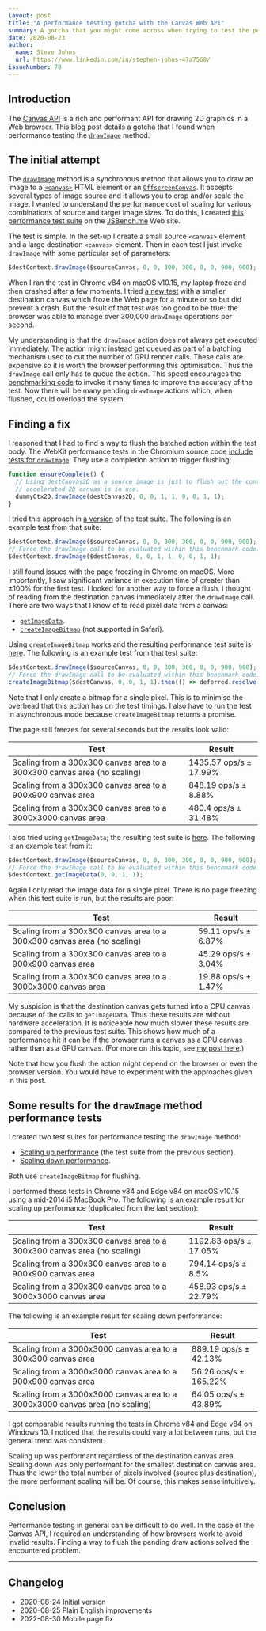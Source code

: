 ```yaml
---
layout: post
title: "A performance testing gotcha with the Canvas Web API"
summary: A gotcha that you might come across when trying to test the performance of the Canvas API.
date: 2020-08-23
author:
  name: Steve Johns
  url: https://www.linkedin.com/in/stephen-johns-47a7568/
issueNumber: 78
---
```


## Introduction

The [Canvas API](https://developer.mozilla.org/en-US/docs/Web/API/Canvas_API) is a rich and performant API for drawing 2D graphics in a Web browser. This blog post details a gotcha that I found when performance testing the [`drawImage`](https://developer.mozilla.org/en-US/docs/Web/API/CanvasRenderingContext2D/drawImage) method.

## The initial attempt

The [`drawImage`](https://developer.mozilla.org/en-US/docs/Web/API/CanvasRenderingContext2D/drawImage) method is a synchronous method that allows you to draw an image to a [`<canvas>`](https://developer.mozilla.org/en-US/docs/Web/HTML/Element/canvas) HTML element or an [`OffscreenCanvas`](https://developer.mozilla.org/en-US/docs/Web/API/OffscreenCanvas). It accepts several types of image source and it allows you to crop and/or scale the image. I wanted to understand the performance cost of scaling for various combinations of source and target image sizes. To do this, I created [this performance test suite](https://jsbench.me/1dke2mcybs/2) on the [JSBench.me](https://jsbench.me/) Web site.

The test is simple. In the set-up I create a small source `<canvas>` element and a large destination `<canvas>` element. Then in each test I just invoke `drawImage` with some particular set of parameters:

```js
$destContext.drawImage($sourceCanvas, 0, 0, 300, 300, 0, 0, 900, 900);
```

When I ran the test in Chrome v84 on macOS v10.15, my laptop froze and then crashed after a few moments. I tried [a new test](https://jsbench.me/nmke2uordl/1) with a smaller destination canvas which froze the Web page for a minute or so but did prevent a crash. But the result of that test was too good to be true: the browser was able to manage over 300,000 `drawImage` operations per second.

My understanding is that the `drawImage` action does not always get executed immediately. The action might instead get queued as part of a batching mechanism used to cut the number of GPU render calls. These calls are expensive so it is worth the browser performing this optimisation. Thus the `drawImage` call only has to queue the action. This speed encourages the [benchmarking code](https://benchmarkjs.com/) to invoke it many times to improve the accuracy of the test. Now there will be many pending `drawImage` actions which, when flushed, could overload the system.

## Finding a fix

I reasoned that I had to find a way to flush the batched action within the test body. The WebKit performance tests in the Chromium source code [include tests for `drawImage`](https://github.com/chromium/chromium/blob/2ca8c5037021c9d2ecc00b787d58a31ed8fc8bcb/third_party/blink/perf_tests/canvas/draw-dynamic-canvas-2d-to-hw-accelerated-canvas-2d.html). They use a completion action to trigger flushing:

```js
function ensureComplete() {
  // Using destCanvas2D as a source image is just to flush out the content when
  // accelerated 2D canvas is in use.
  dummyCtx2D.drawImage(destCanvas2D, 0, 0, 1, 1, 0, 0, 1, 1);
}
```

I tried this approach in [a version](https://jsbench.me/h9ke2s1seb) of the test suite. The following is an example test from that suite:

```js
$destContext.drawImage($sourceCanvas, 0, 0, 300, 300, 0, 0, 900, 900);
// Force the drawImage call to be evaluated within this benchmark code:
$destContext.drawImage($destCanvas, 0, 0, 1, 1, 0, 0, 1, 1);
```

I still found issues with the page freezing in Chrome on macOS. More importantly, I saw significant variance in execution time of greater than ±100% for the first test. I looked for another way to force a flush. I thought of reading from the destination canvas immediately after the `drawImage` call. There are two ways that I know of to read pixel data from a canvas:

- [`getImageData`](https://developer.mozilla.org/en-US/docs/Web/API/CanvasRenderingContext2D/getImageData).
- [`createImageBitmap`](https://developer.mozilla.org/en-US/docs/Web/API/WindowOrWorkerGlobalScope/createImageBitmap) (not supported in Safari).

Using `createImageBitmap` works and the resulting performance test suite is [here](https://jsbench.me/ooke36wtsw/1). The following is an example test from that test suite:

```js
$destContext.drawImage($sourceCanvas, 0, 0, 300, 300, 0, 0, 900, 900);
// Force the drawImage call to be evaluated within this benchmark code:
createImageBitmap($destCanvas, 0, 0, 1, 1).then(() => deferred.resolve());
```

Note that I only create a bitmap for a single pixel. This is to minimise the overhead that this action has on the test timings. I also have to run the test in asynchronous mode because `createImageBitmap` returns a promise.

The page still freezes for several seconds but the results look valid:

| Test                                                                     | Result                 |
| ------------------------------------------------------------------------ | ---------------------- |
| Scaling from a 300x300 canvas area to a 300x300 canvas area (no scaling) | 1435.57 ops/s ± 17.99% |
| Scaling from a 300x300 canvas area to a 900x900 canvas area              | 848.19 ops/s ± 8.88%   |
| Scaling from a 300x300 canvas area to a 3000x3000 canvas area            | 480.4 ops/s ± 31.48%   |

I also tried using `getImageData`; the resulting test suite is [here](https://jsbench.me/0eke37hgep/1). The following is an example test from it:

```js
$destContext.drawImage($sourceCanvas, 0, 0, 300, 300, 0, 0, 900, 900);
// Force the drawImage call to be evaluated within this benchmark code:
$destContext.getImageData(0, 0, 1, 1);
```

Again I only read the image data for a single pixel. There is no page freezing when this test suite is run, but the results are poor:

| Test                                                                     | Result              |
| ------------------------------------------------------------------------ | ------------------- |
| Scaling from a 300x300 canvas area to a 300x300 canvas area (no scaling) | 59.11 ops/s ± 6.87% |
| Scaling from a 300x300 canvas area to a 900x900 canvas area              | 45.29 ops/s ± 3.04% |
| Scaling from a 300x300 canvas area to a 3000x3000 canvas area            | 19.88 ops/s ± 1.47% |

My suspicion is that the destination canvas gets turned into a CPU canvas because of the calls to `getImageData`. Thus these results are without hardware acceleration. It is noticeable how much slower these results are compared to the previous test suite. This shows how much of a performance hit it can be if the browser runs a canvas as a CPU canvas rather than as a GPU canvas. (For more on this topic, see [my post here](/blog/posts/2020/08/21/cpu-versus-gpu-with-the-canvas-web-api).)

Note that how you flush the action might depend on the browser or even the browser version. You would have to experiment with the approaches given in this post.

## Some results for the `drawImage` method performance tests

I created two test suites for performance testing the `drawImage` method:

- [Scaling up performance](https://jsbench.me/ooke36wtsw/1) (the test suite from the previous section).
- [Scaling down performance](https://jsbench.me/cake67gtlb/1).

Both use `createImageBitmap` for flushing.

I performed these tests in Chrome v84 and Edge v84 on macOS v10.15 using a mid-2014 i5 MacBook Pro. The following is an example result for scaling up performance (duplicated from the last section):

| Test                                                                     | Result                 |
| ------------------------------------------------------------------------ | ---------------------- |
| Scaling from a 300x300 canvas area to a 300x300 canvas area (no scaling) | 1192.83 ops/s ± 17.05% |
| Scaling from a 300x300 canvas area to a 900x900 canvas area              | 794.14 ops/s ± 8.5%    |
| Scaling from a 300x300 canvas area to a 3000x3000 canvas area            | 458.93 ops/s ± 22.79%  |

The following is an example result for scaling down performance:

| Test                                                                         | Result                |
| ---------------------------------------------------------------------------- | --------------------- |
| Scaling from a 3000x3000 canvas area to a 300x300 canvas area                | 889.19 ops/s ± 42.13% |
| Scaling from a 3000x3000 canvas area to a 900x900 canvas area                | 56.26 ops/s ± 165.22% |
| Scaling from a 3000x3000 canvas area to a 3000x3000 canvas area (no scaling) | 64.05 ops/s ± 43.89%  |

I got comparable results running the tests in Chrome v84 and Edge v84 on Windows 10. I noticed that the results could vary a lot between runs, but the general trend was consistent.

Scaling up was performant regardless of the destination canvas area. Scaling down was only performant for the smallest destination canvas area. Thus the lower the total number of pixels involved (source plus destination), the more performant scaling will be. Of course, this makes sense intuitively.

## Conclusion

Performance testing in general can be difficult to do well. In the case of the Canvas API, I required an understanding of how browsers work to avoid invalid results. Finding a way to flush the pending draw actions solved the encountered problem.

---

## Changelog

- 2020-08-24 Initial version
- 2020-08-25 Plain English improvements
- 2022-08-30 Mobile page fix